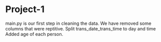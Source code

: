 # Project-1
main.py is our first step in cleaning the data. We have removed some columns that were reptitive. 
Split trans_date_trans_time to day and time 
Added age of each person. 
